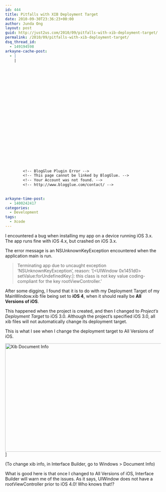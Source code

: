 ```yaml
---
id: 444
title: Pitfalls with XIB Deployment Target
date: 2010-09-30T23:36:23+00:00
author: Junda Ong
layout: post
guid: http://just2us.com/2010/09/pitfalls-with-xib-deployment-target/
permalink: /2010/09/pitfalls-with-xib-deployment-target/
dsq_thread_id:
  - 149194598
arkayne-cache-post:
  - |
    |
        
        
        
        
        
        
        
        
        
        
        
        
        
        
        
        
        
        
        
        
        
        
        
        <!-- BlogGlue Plugin Error -->
        <!-- This page cannot be linked by BlogGlue. -->
        <!-- Your Account was not found. -->
        <!-- http://www.blogglue.com/contact/ -->
        
        
arkayne-time-post:
  - 1400242417
categories:
  - Development
tags:
  - Xcode
---
```

I encountered a bug when installing my app on a device running iOS 3.x. The app runs fine with iOS 4.x, but crashed on iOS 3.x.

The error message is an NSUnknownKeyException encountered when the application main is run. 

> Terminating app due to uncaught exception &#8216;NSUnknownKeyException&#8217;, reason: &#8216;[<UIWindow 0x1451d0> setValue:forUndefinedKey:]: this class is not key value coding-compliant for the key rootViewController.&#8217;

After some digging, I found that it is to do with my Deployment Target of my MainWindow.xib file being set to **iOS 4**, when it should really be **All Versions of iOS**.

This happened when the project is created, and then I changed to _Project’s Deployment Target_ to iOS 3.0. Although the project’s specified iOS 3.0, all xib files will not automatically change its deployment target.

This is what I see when I change the deployment target to All Versions of iOS. 

<a href="http://just2us.com/wp-content/uploads/2010/09/XibDocumentInfo.png" onclick="__gaTracker('send', 'event', 'outbound-article', 'http://just2us.com/wp-content/uploads/2010/09/XibDocumentInfo.png', '');"><img style="border-bottom: 0px; border-left: 0px; display: inline; border-top: 0px; border-right: 0px" title="Xib Document Info" border="0" alt="Xib Document Info" src="http://just2us.com/wp-content/uploads/2010/09/XibDocumentInfo_thumb.png" width="600" height="350" /></a>]

(To change xib info, in Interface Builder, go to Windows > Document Info)

What is good here is that once I changed to All Versions of iOS, Interface Builder will warn me of the issues. As it says, UIWindow does not have a rootViewController prior to iOS 4.0! Who knows that!?

<div style="font-size:0px;height:0px;line-height:0px;margin:0;padding:0;clear:both">
</div>